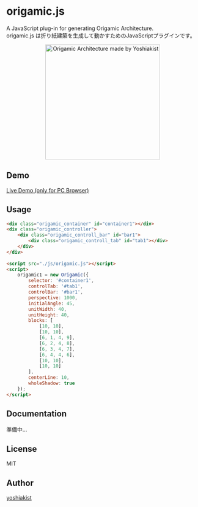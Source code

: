 # origamic.js

A JavaScript plug-in for generating Origamic Architecture.  
origamic.js は折り紙建築を生成して動かすためのJavaScriptプラグインです。

<p align="center">
  <img src="http://cobitoworks.jp/origamic/images/yoshiakist_origamic_architecture.jpg" alt="Origamic Architecture made by Yoshiakist" width="300"/>
</p>



## Demo 

[Live Demo (only for PC Browser)](http://cobitoworks.jp/origamic/)



## Usage

```html
<div class="origamic_container" id="container1"></div>
<div class="origamic_controller">
    <div class="origamic_controll_bar" id="bar1">
        <div class="origamic_controll_tab" id="tab1"></div>
    </div>
</div>
    
<script src="./js/origamic.js"></script>
<script>
    origamic1 = new Origamic({
        selector: '#container1',
        controlTab: '#tab1',
        controlBar: '#bar1',
        perspective: 1000,
        initialAngle: 45,
        unitWidth: 40,
        unitHeight: 40,
        blocks: [
            [10, 10],
            [10, 10],
            [6, 1, 4, 9],
            [6, 2, 4, 8],
            [6, 3, 4, 7],
            [6, 4, 4, 6],
            [10, 10],
            [10, 10]
        ],
        centerLine: 10,
        wholeShadow: true
    });
</script>
```



## Documentation

準備中...



## License

MIT



## Author

[yoshiakist](https://github.com/yoshiakist)

